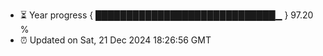 - ⏳ Year progress { █████████████████████████████▁ } 97.20 %
- ⏰ Updated on Sat, 21 Dec 2024 18:26:56 GMT

